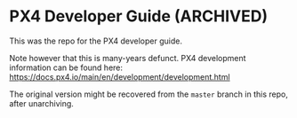 # PX4 Developer Guide (ARCHIVED)

This was the repo for the PX4 developer guide.

Note however that this is many-years defunct. PX4 development information can be found here: https://docs.px4.io/main/en/development/development.html

The original version might be recovered from the `master` branch in this repo, after unarchiving.
